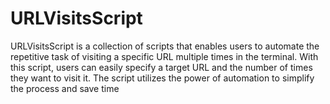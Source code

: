 # URLVisitsScript
URLVisitsScript is a collection of scripts that enables users to automate the repetitive task of visiting a specific URL multiple times in the terminal. With this script, users can easily specify a target URL and the number of times they want to visit it. The script utilizes the power of automation to simplify the process and save time
